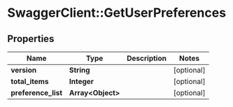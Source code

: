 # SwaggerClient::GetUserPreferences

## Properties
Name | Type | Description | Notes
------------ | ------------- | ------------- | -------------
**version** | **String** |  | [optional] 
**total_items** | **Integer** |  | [optional] 
**preference_list** | **Array&lt;Object&gt;** |  | [optional] 


